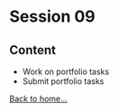 # Session 09

## Content

- Work on portfolio tasks
- Submit portfolio tasks


[Back to home...](../ReadMe.md)
